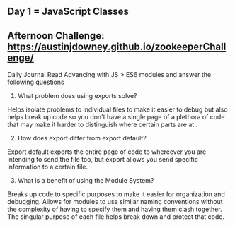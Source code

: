 ## Day 1 = JavaScript Classes

## Afternoon Challenge: https://austinjdowney.github.io/zookeeperChallenge/

Daily Journal
Read Advancing with JS > ES6 modules and answer the following questions

1. What problem does using exports solve?

Helps isolate problems to individual files to make it easier to debug but also helps break up code so you don't have a single page of a plethora of code that may make it harder to distinguish where certain parts are at .

2. How does export differ from export default?

Export default exports the entire page of code to whereever you are intending to send the file too, but export allows you send specific information to a certain file.

3. What is a benefit of using the Module System?

Breaks up code to specific purposes to make it easier for organization and debugging. Allows for modules to use similar naming conventions without the complexity of having to specify them and having them clash together. The singular purpose of each file helps break down and protect that code.